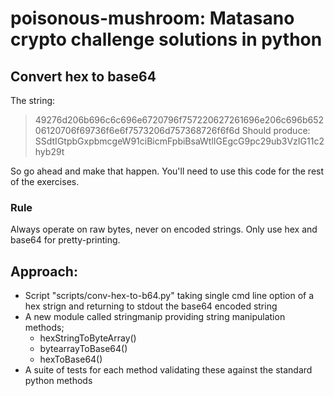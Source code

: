 # poisonous-mushroom: Matasano crypto challenge solutions in python

## Convert hex to base64
The string:
> 49276d206b696c6c696e6720796f757220627261696e206c696b65206120706f69736f6e6f7573206d757368726f6f6d
Should produce:
> SSdtIGtpbGxpbmcgeW91ciBicmFpbiBsaWtlIGEgcG9pc29ub3VzIG11c2hyb29t

So go ahead and make that happen. You'll need to use this code for the rest of the exercises.

### Rule
Always operate on raw bytes, never on encoded strings. Only use hex and base64 for pretty-printing.

## Approach:

* Script "scripts/conv-hex-to-b64.py" taking single cmd line option of a hex strign and returning to stdout the base64 encoded string
* A new module called stringmanip providing string manipulation methods;
    * hexStringToByteArray()
    * bytearrayToBase64()
    * hexToBase64()
* A suite of tests for each method validating these against the standard python methods
